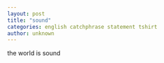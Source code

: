 ```yaml
---
layout: post
title: "sound"
categories: english catchphrase statement tshirt
author: unknown
---
```

the world is sound
